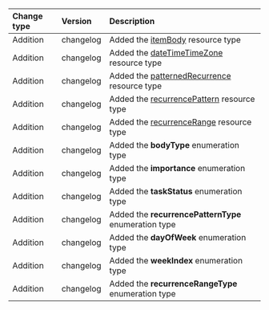 ### 

| **Change type** | **Version** | **Description** |
|:---|:---|:---|
|Addition|changelog|Added the [itemBody](/graph/api/itemBody?view=graph-rest-beta) resource type
|Addition|changelog|Added the [dateTimeTimeZone](/graph/api/dateTimeTimeZone?view=graph-rest-beta) resource type
|Addition|changelog|Added the [patternedRecurrence](/graph/api/patternedRecurrence?view=graph-rest-beta) resource type
|Addition|changelog|Added the [recurrencePattern](/graph/api/recurrencePattern?view=graph-rest-beta) resource type
|Addition|changelog|Added the [recurrenceRange](/graph/api/recurrenceRange?view=graph-rest-beta) resource type
|Addition|changelog|Added the **bodyType** enumeration type
|Addition|changelog|Added the **importance** enumeration type
|Addition|changelog|Added the **taskStatus** enumeration type
|Addition|changelog|Added the **recurrencePatternType** enumeration type
|Addition|changelog|Added the **dayOfWeek** enumeration type
|Addition|changelog|Added the **weekIndex** enumeration type
|Addition|changelog|Added the **recurrenceRangeType** enumeration type
